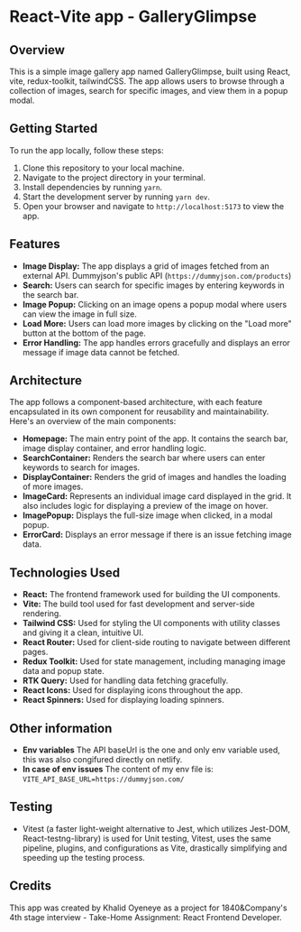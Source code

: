 # React-Vite app - GalleryGlimpse

## Overview

This is a simple image gallery app named GalleryGlimpse, built using React, vite, redux-toolkit, tailwindCSS. The app allows users to browse through a collection of images, search for specific images, and view them in a popup modal.

## Getting Started

To run the app locally, follow these steps:

1. Clone this repository to your local machine.
2. Navigate to the project directory in your terminal.
3. Install dependencies by running `yarn`.
4. Start the development server by running `yarn dev`.
5. Open your browser and navigate to `http://localhost:5173` to view the app.

## Features

- **Image Display:** The app displays a grid of images fetched from an external API. Dummyjson's public API (`https://dummyjson.com/products`)
- **Search:** Users can search for specific images by entering keywords in the search bar.
- **Image Popup:** Clicking on an image opens a popup modal where users can view the image in full size.
- **Load More:** Users can load more images by clicking on the "Load more" button at the bottom of the page.
- **Error Handling:** The app handles errors gracefully and displays an error message if image data cannot be fetched.

## Architecture

The app follows a component-based architecture, with each feature encapsulated in its own component for reusability and maintainability. Here's an overview of the main components:

- **Homepage:** The main entry point of the app. It contains the search bar, image display container, and error handling logic.
- **SearchContainer:** Renders the search bar where users can enter keywords to search for images.
- **DisplayContainer:** Renders the grid of images and handles the loading of more images.
- **ImageCard:** Represents an individual image card displayed in the grid. It also includes logic for displaying a preview of the image on hover.
- **ImagePopup:** Displays the full-size image when clicked, in a modal popup.
- **ErrorCard:** Displays an error message if there is an issue fetching image data.

## Technologies Used

- **React:** The frontend framework used for building the UI components.
- **Vite:** The build tool used for fast development and server-side rendering.
- **Tailwind CSS:** Used for styling the UI components with utility classes and giving it a clean, intuitive UI.
- **React Router:** Used for client-side routing to navigate between different pages.
- **Redux Toolkit:** Used for state management, including managing image data and popup state.
- **RTK Query:** Used for handling data fetching gracefully.
- **React Icons:** Used for displaying icons throughout the app.
- **React Spinners:** Used for displaying loading spinners.

## Other information

- **Env variables** The API baseUrl is the one and only env variable used, this was also congifured directly on netlify.
- **In case of env issues** The content of my env file is: `VITE_API_BASE_URL=https://dummyjson.com/`

## Testing

- Vitest (a faster light-weight alternative to Jest, which utilizes Jest-DOM, React-testng-library) is used for Unit testing, Vitest, uses the same pipeline, plugins, and configurations as Vite, drastically simplifying and speeding up the testing process.

## Credits

This app was created by Khalid Oyeneye as a project for 1840&Company's 4th stage interview - Take-Home Assignment: React Frontend Developer.
